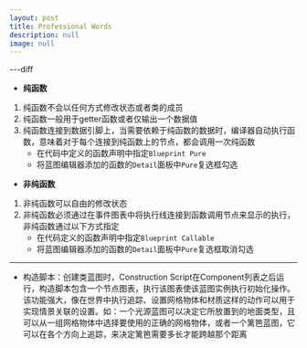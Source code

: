 ```yaml
---
layout: post
title: Professional Words
description: null
image: null
---
```


---diff
 + **纯函数**
1. 纯函数不会以任何方式修改状态或者类的成员
2. 纯函数一般用于getter函数或者仅输出一个数据值
3. 纯函数连接到数据引脚上，当需要依赖于纯函数的数据时，编译器自动执行函数，意味着对于每个连接到纯函数上的节点，都会调用一次纯函数
    - 在代码中定义的函数声明中指定`Blueprint Pure`
    - 将蓝图编辑器添加的函数的`Detail`面板中`Pure`复选框勾选


 - **非纯函数**
1. 非纯函数可以自由的修改状态
2. 非纯函数必须通过在事件图表中将执行线连接到函数调用节点来显示的执行，非纯函数通过以下方式指定
    - 在代码定义的函数声明中指定`Blueprint Callable`
    - 将蓝图编辑器添加的函数的`Detail`面板中`Pure`复选框取消勾选 
---

- 构造脚本：创建类蓝图时，Construction Script在Component列表之后运行，构造脚本包含一个节点图表，执行该图表使该蓝图实例执行初始化操作。该功能强大，像在世界中执行追踪、设置网格物体和材质这样的动作可以用于实现情景关联的设置。如：一个光源蓝图可以决定它所放置到的地面类型，且可以从一组网格物体中选择要使用的正确的网格物体，或者一个篱笆蓝图，它可以在各个方向上追踪，来决定篱笆需要多长才能跨越那个距离